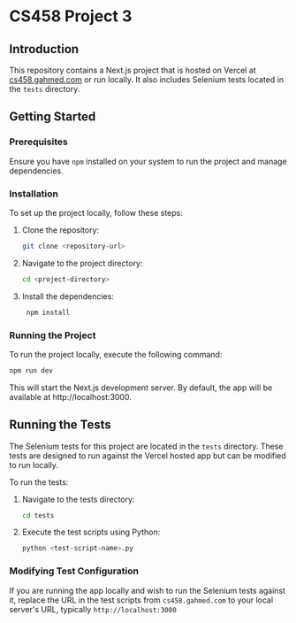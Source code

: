 # CS458 Project 3

## Introduction
This repository contains a Next.js project that is hosted on Vercel at [cs458.gahmed.com](https://cs458.gahmed.com) or run locally. It also includes Selenium tests located in the `tests` directory.

## Getting Started

### Prerequisites
Ensure you have `npm` installed on your system to run the project and manage dependencies.

### Installation
To set up the project locally, follow these steps:

1. Clone the repository:
   ```bash
   git clone <repository-url>
   ```

2. Navigate to the project directory:
   ```bash
   cd <project-directory>
   ```

3. Install the dependencies:
   ```bash
    npm install
    ```

### Running the Project
To run the project locally, execute the following command:
```bash
npm run dev
```
This will start the Next.js development server. By default, the app will be available at http://localhost:3000.

## Running the Tests
The Selenium tests for this project are located in the `tests` directory. These tests are designed to run against the Vercel hosted app but can be modified to run locally.

To run the tests:

1. Navigate to the tests directory:
    ```bash
    cd tests
    ```

2. Execute the test scripts using Python:
    ```bash
    python <test-script-name>.py
    ```

### Modifying Test Configuration
If you are running the app locally and wish to run the Selenium tests against it, replace the URL in the test scripts from `cs458.gahmed.com` to your local server's URL, typically `http://localhost:3000`
